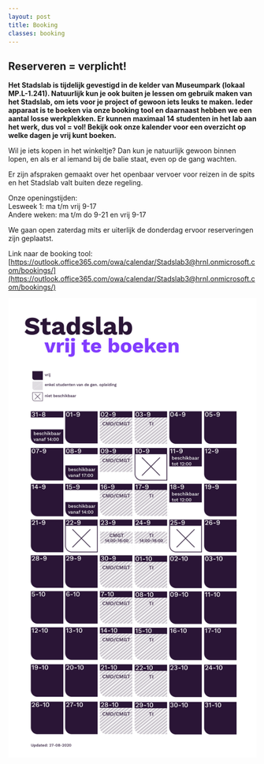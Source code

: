 ```yaml
---
layout: post
title: Booking 
classes: booking
---
```


## Reserveren = verplicht! 

**Het Stadslab is tijdelijk gevestigd in de kelder van Museumpark (lokaal MP.L-1.241). Natuurlijk kun je ook buiten je lessen om gebruik maken van het Stadslab, om iets voor je project of gewoon iets leuks te maken. Ieder apparaat is te boeken via onze booking tool en daarnaast hebben we een aantal losse werkplekken. Er kunnen maximaal 14 studenten in het lab aan het werk, dus vol = vol! Bekijk ook onze kalender voor een overzicht op welke dagen je vrij kunt boeken.**

Wil je iets kopen in het winkeltje? Dan kun je natuurlijk gewoon binnen lopen, en als er al iemand bij de balie staat, even op de gang wachten.

Er zijn afspraken gemaakt over het openbaar vervoer voor reizen in de spits en het Stadslab valt buiten deze regeling. 

Onze openingstijden: \
Lesweek 1: ma t/m vrij 9-17 \
Andere weken: ma t/m do 9-21 en vrij 9-17 

We gaan open zaterdag mits er uiterlijk de donderdag ervoor reserveringen zijn geplaatst.

 
Link naar de booking tool:  
[https://outlook.office365.com/owa/calendar/Stadslab3@hrnl.onmicrosoft.com/bookings/](https://outlook.office365.com/owa/calendar/Stadslab3@hrnl.onmicrosoft.com/bookings/)

![OP1](kalender.jpg)